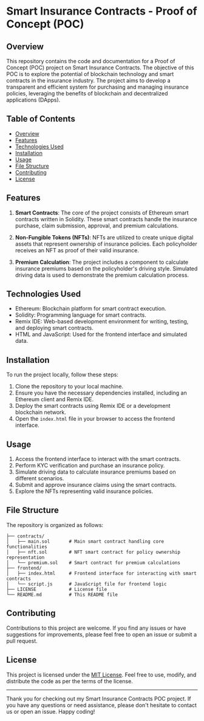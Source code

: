 # Smart Insurance Contracts - Proof of Concept (POC) 

## Overview

This repository contains the code and documentation for a Proof of Concept (POC) project on Smart Insurance Contracts. The objective of this POC is to explore the potential of blockchain technology and smart contracts in the insurance industry. The project aims to develop a transparent and efficient system for purchasing and managing insurance policies, leveraging the benefits of blockchain and decentralized applications (DApps).

## Table of Contents

- [Overview](#overview)
- [Features](#features)
- [Technologies Used](#technologies-used)
- [Installation](#installation)
- [Usage](#usage)
- [File Structure](#file-structure)
- [Contributing](#contributing)
- [License](#license)

## Features

1. **Smart Contracts**: The core of the project consists of Ethereum smart contracts written in Solidity. These smart contracts handle the insurance purchase, claim submission, approval, and premium calculations.

2. **Non-Fungible Tokens (NFTs)**: NFTs are utilized to create unique digital assets that represent ownership of insurance policies. Each policyholder receives an NFT as proof of their valid insurance.

3. **Premium Calculation**: The project includes a component to calculate insurance premiums based on the policyholder's driving style. Simulated driving data is used to demonstrate the premium calculation process.

## Technologies Used

- Ethereum: Blockchain platform for smart contract execution.
- Solidity: Programming language for smart contracts.
- Remix IDE: Web-based development environment for writing, testing, and deploying smart contracts.
- HTML and JavaScript: Used for the frontend interface and simulated data.

## Installation

To run the project locally, follow these steps:

1. Clone the repository to your local machine.
2. Ensure you have the necessary dependencies installed, including an Ethereum client and Remix IDE.
3. Deploy the smart contracts using Remix IDE or a development blockchain network.
4. Open the `index.html` file in your browser to access the frontend interface.

## Usage

1. Access the frontend interface to interact with the smart contracts.
2. Perform KYC verification and purchase an insurance policy.
3. Simulate driving data to calculate insurance premiums based on different scenarios.
4. Submit and approve insurance claims using the smart contracts.
5. Explore the NFTs representing valid insurance policies.

## File Structure

The repository is organized as follows:

```
├── contracts/
│   ├── main.sol       # Main smart contract handling core functionalities
│   ├── nft.sol        # NFT smart contract for policy ownership representation
│   └── premium.sol    # Smart contract for premium calculations
├── frontend/
│   ├── index.html     # Frontend interface for interacting with smart contracts
│   └── script.js      # JavaScript file for frontend logic
├── LICENSE            # License file
└── README.md          # This README file
```

## Contributing

Contributions to this project are welcome. If you find any issues or have suggestions for improvements, please feel free to open an issue or submit a pull request.

## License

This project is licensed under the [MIT License](LICENSE). Feel free to use, modify, and distribute the code as per the terms of the license.

---

Thank you for checking out my Smart Insurance Contracts POC project. If you have any questions or need assistance, please don't hesitate to contact us or open an issue. Happy coding!

